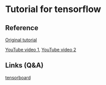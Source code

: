 # Tutorial for tensorflow
## Reference
[Original tutorial](https://github.com/Hvass-Labs/TensorFlow-Tutorials)

[YouTube video 1](https://www.youtube.com/playlist?list=PL9Hr9sNUjfsmEu1ZniY0XpHSzl5uihcXZ), [YouTube video 2](https://www.youtube.com/watch?v=zp5EtBvwQbw&list=PLXO45tsB95cJHXaDKpbwr5fC_CCYylw1f&index=15)

## Links (Q&A)

[tensorboard](http://stackoverflow.com/questions/33634008/how-to-install-tensorflow)
